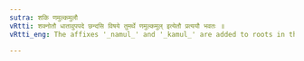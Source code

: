 ```yaml
---
sutra: शकि णमुल्कमुलौ
vRtti: शक्नोतौ धातावुपपदे छन्दसि विषये तुमर्थे णमुल्कमुल् इत्येतौ प्रत्ययौ भवतः ॥
vRtti_eng: The affixes '_namul_' and '_kamul_' are added to roots in the _Chhandas_ to form Infinitives, when they are governed by the verb '_sak_' (to be able).

---
```

